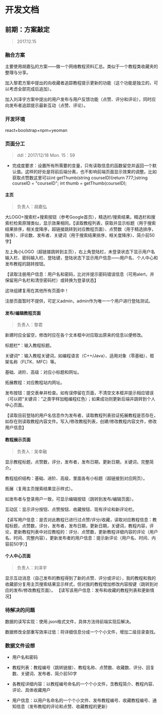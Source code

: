 ﻿# 开发文档

## 前期：方案敲定
> 2017.12.15

### 融合方案
主要使用胡嘉弘的方案——做一个网络教程资料汇总。类似于一个教程类收藏夹的整理与分享。

加入黎君方案中提出的向收藏者追踪教程提示更新的功能（这个功能是独立的，可以考虑全部完成后追加）。

加入刘泽宇方案中提出的用户发布与用户反馈功能（点赞、评分和评论），同时应向发布者追踪提示最新互动（点赞、评论）。

### 开发环境
react+boolstrap+npm+yeoman

### 页面分工
>ddl：2017/12/18 Mon. 15：59

* 完成度要求：设置所有所需要的变量，只有读取信息的函数留空并返回一个默认值。这样的好处是将前后端分离，也不影响前端页面显示效果的调整。比如获取点赞数这里可以int getThumb(string courseID){return 777;}string courseID = "courseID"; int thumb = getThumb(courseID);

#### 主页
>负责人：胡嘉弘

大LOGO+搜索栏+搜索按钮（参考Google首页），精选栏/搜索结果。精选栏和搜索栏检索原理类似，显示效果相同。【读取教程列表，获取并显示标题（用于搜索结果排序，相关度降序，超链接跳转到对应教程页面）、点赞数（用于精选排序，降序）、评论数、发布者、关键词（用于搜索结果排序，相关度降序）、简介前50字】

左上角小LOGO（超链接跳转到主页），右上角登陆栏，未登录状态下显示用户名输入栏、密码输入栏、登陆键，登陆状态下显示用户信息——用户名、个人中心和发布教程的跳转按钮。

【读取注册用户信息：用户名和密码，比对并提示密码错误信息（可用alert，并保留用户名栏和清空密码栏）或转换为登录状态】

这块组建复用在其他所有页面中！

注册页面暂时不提供，可定义admin，admin作为唯一一个用户进行登陆测试。

#### 发布/编辑教程页面
>负责人：黎君

新建时应全留空，修改时应在各个文本框中对应取出原来的信息以便修改。

标题栏*：输入教程标题。

关键词*：输入教程关键词，如编程语言（C++/Java）、适用对象（零基础）、框架名称（FLTK、MFC）等。

基础、进阶、高级：对应小标题和网址。

拓展教程：对应教程站内网址。

发布按钮：提交表单并检查。如有误停留在页面，不清空文本框并提示相应错误（可以把“关键词：”之类字样加粗编程红色）；如果成功则更新后端并跳转到个人中心页面。

【读取目前登陆的用户名信息作为发布者，读取教程列表验证拓展教程是否存在，如存在则读取教程内容文件。写入/修改教程列表，创建/修改教程内容文件，修改用户信息】

#### 教程展示页面
>负责人：吴幸融

显示教程标题，点赞数，评分，发布者，发布日期，更新日期，关键词，完整简介。

教程组织结构：基础、进阶、高级，里面各有小标题（超链接到对应网页）。

拓展（复用主页搜索结果显示样式）。

如发布者与登录用户一致，可显示编辑按钮（跳转到发布/编辑页面）。

互动区：显示评分按钮、点赞按钮、收藏按钮、现有评论和新评论栏。

【读写用户信息：是否对此教程已进行过点赞/评分/收藏，读取对应教程信息：教程标题，点赞数，评分，发布者，发布日期，更新日期，关键词，教程内容，评论，更新教程列表中对应教程的：评分、点赞数，更新教程详细内容的评论（用户名、时间、完整内容），更新发布者的用户信息：提示新评论（用户名、时间、内容前50字）】

#### 个人中心页面
>负责人：刘泽宇

显示互动消息（自己发布的教程得到了新的点赞、评分或评论），我的教程和我的收藏部分复用主页搜索结果显示样式，但对我的教程增加修改内容按键（跳转到对应的发布/修改教程页面）。
【读写该用户信息：发布和收藏的教程列表和更新情况】

### 待解决的问题
数据的读写实现：使用.json格式文件，具体方法待前端实现后解决。

数据修改全部重写效率过低：将详细信息分成一个个小文件，增加二级目录查找。

### 数据文件设想

* 用户名和密码

* 教程列表：教程编号（跳转链接）、教程名称、点赞数、收藏数、评分、回复数、关键词、发布者、简介前50字

* 各教程详细内容：以教程编号命名的一个个小文件，含教程简介、教程内容、评论、具体收藏用户

* 用户信息：以用户名命名的一个个小文件、发布教程编号、收藏教程编号、通知信息（发布教程的评论和点赞、收藏教程的更新）